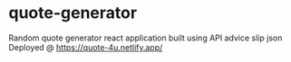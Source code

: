 # quote-generator
Random quote generator react application built using API advice slip json 
Deployed @ https://quote-4u.netlify.app/
